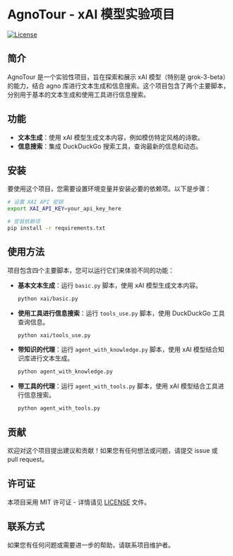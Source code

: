 # AgnoTour - xAI 模型实验项目

[![License](https://img.shields.io/badge/license-MIT-blue.svg)](LICENSE)

## 简介

AgnoTour 是一个实验性项目，旨在探索和展示 xAI 模型（特别是 grok-3-beta）的能力，结合 agno 库进行文本生成和信息搜索。这个项目包含了两个主要脚本，分别用于基本的文本生成和使用工具进行信息搜索。

## 功能

- **文本生成**：使用 xAI 模型生成文本内容，例如模仿特定风格的诗歌。
- **信息搜索**：集成 DuckDuckGo 搜索工具，查询最新的信息和动态。

## 安装

要使用这个项目，您需要设置环境变量并安装必要的依赖项。以下是步骤：

```bash
# 设置 XAI API 密钥
export XAI_API_KEY=your_api_key_here

# 安装依赖项
pip install -r requirements.txt
```

## 使用方法

项目包含四个主要脚本，您可以运行它们来体验不同的功能：

- **基本文本生成**：运行 `basic.py` 脚本，使用 xAI 模型生成文本内容。
  
  ```bash
  python xai/basic.py
  ```

- **使用工具进行信息搜索**：运行 `tools_use.py` 脚本，使用 DuckDuckGo 工具查询信息。
  
  ```bash
  python xai/tools_use.py
  ```

- **带知识的代理**：运行 `agent_with_knowledge.py` 脚本，使用 xAI 模型结合知识库进行文本生成。
  
  ```bash
  python agent_with_knowledge.py
  ```

- **带工具的代理**：运行 `agent_with_tools.py` 脚本，使用 xAI 模型结合工具进行信息搜索。
  
  ```bash
  python agent_with_tools.py
  ```

## 贡献

欢迎对这个项目提出建议和贡献！如果您有任何想法或问题，请提交 issue 或 pull request。

## 许可证

本项目采用 MIT 许可证 - 详情请见 [LICENSE](LICENSE) 文件。

## 联系方式

如果您有任何问题或需要进一步的帮助，请联系项目维护者。
